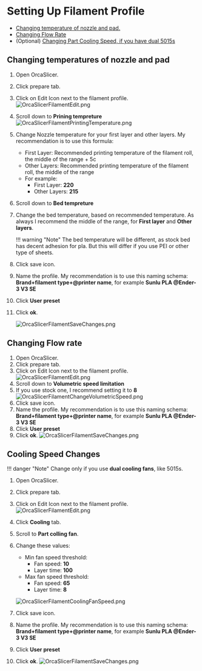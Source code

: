 # Setting Up Filament Profile

- [Changing temperature of nozzle and pad.](#changing-temperatures-of-nozzle-and-pad)
- [Changing Flow Rate](#changing-flow-rate)
- (Optional) [Changing Part Cooling Speed, if you have dual 5015s](#cooling-speed-changes)

## Changing temperatures of nozzle and pad

1. Open OrcaSlicer.
2. Click prepare tab.
3. Click on Edit Icon next to the filament profile.
    ![OrcaSlicerFilamentEdit.png](images/OrcaSlicerFilamentEdit.png)
4. Scroll down to **Prining tempreture**
    ![OrcaSlicerFilamentPrintingTemperature.png](images/OrcaSlicerFilamentPrintingTemperature.png)
5. Change Nozzle temperature for your first layer and other layers. My recommendation is to use this formula:
    - First Layer: Recommended printing temperature of the filament roll, the middle of the range + 5c
    - Other Layers: Recommended printing temperature of the filament roll, the middle of the range
    - For example: 
        - First Layer: **220**
        - Other Layers: **215**
6. Scroll down to **Bed tempreture**
7. Change the bed temperature, based on recommended temperature. As always I recommend the middle of the range, 
for **First layer** and **Other layers**.

    !!! warning "Note"
        The bed temperature will be different, as stock bed has decent adhesion for pla. 
        But this will differ if you use PEI or other type of sheets.

8. Click save icon.
9. Name the profile. My recommendation is to use this naming schema: **Brand+filament type+@printer name**, for example **Sunlu PLA @Ender-3 V3 SE** 
10. Click **User preset**
11. Click **ok**.

    ![OrcaSlicerFilamentSaveChanges.png](images/OrcaSlicerFilamentSaveChanges.png)

## Changing Flow rate

1. Open OrcaSlicer.
2. Click prepare tab.
3. Click on Edit Icon next to the filament profile.
   ![OrcaSlicerFilamentEdit.png](images/OrcaSlicerFilamentEdit.png)
4. Scroll down to **Volumetric speed limitation**
5. If you use stock one, I recommend setting it to **8**
    ![OrcaSlicerFilamentChangeVolumetricSpeed.png](images/OrcaSlicerFilamentChangeVolumetricSpeed.png)
6. Click save icon.
7. Name the profile. My recommendation is to use this naming schema: **Brand+filament type+@printer name**, for example **Sunlu PLA @Ender-3 V3 SE**
8. Click **User preset**
9. Click **ok**.
   ![OrcaSlicerFilamentSaveChanges.png](images/OrcaSlicerFilamentSaveChanges.png)


## Cooling Speed Changes

!!! danger "Note"
    Change only if you use **dual cooling fans**, like 5015s.

1. Open OrcaSlicer.
2. Click prepare tab.
3. Click on Edit Icon next to the filament profile.
   ![OrcaSlicerFilamentEdit.png](images/OrcaSlicerFilamentEdit.png)
4. Click **Cooling** tab.
5. Scroll to **Part colling fan**.
6. Change these values:
    - Min fan speed threshold:
        - Fan speed: **10**
        - Layer time: **100**
    - Max fan speed threshold:
        - Fan speed: **65**
        - Layer time: **8**

    ![OrcaSlicerFilamentCoolingFanSpeed.png](images/OrcaSlicerFilamentCoolingFanSpeed.png)
7. Click save icon.
8. Name the profile. My recommendation is to use this naming schema: **Brand+filament type+@printer name**, for example **Sunlu PLA @Ender-3 V3 SE**
9. Click **User preset**
10. Click **ok**.
    ![OrcaSlicerFilamentSaveChanges.png](images/OrcaSlicerFilamentSaveChanges.png)